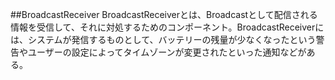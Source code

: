 ##BroadcastReceiver
BroadcastReceiverとは、Broadcastとして配信される情報を受信して、それに対処するためのコンポーネント。BroadcastReceiverには、システムが発信するものとして、バッテリーの残量が少なくなったという警告やユーザーの設定によってタイムゾーンが変更されたといった通知などがある。

